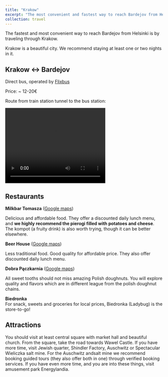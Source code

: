 ```yaml
---
title: "Krakow"
excerpt: "The most convenient and fastest way to reach Bardejov from Helsinki."
collection: travel
---
```


The fastest and most convenient way to reach Bardejov from Helsinki is by traveling through Krakow.

Krakow is a beautiful city. We recommend staying at least one or two nights in it.

Krakow <-> Bardejov
------
Direct bus, operated by <a href="https://global.flixbus.com/">Flixbus</a>

Price: ~ 12-20€

Route from train station tunnel to the bus station:

<video width="320" height="240" controls>
  <source src="https://drohal3.github.io/domi-kiki/images/krakow_video.mp4" type="video/mp4">
</video>


Restaurants
------
**Milkbar Tomasza** ([Google maps](https://maps.app.goo.gl/16jyWWM4bF68pULcA))

Delicious and affordable food. They offer a discounted daily lunch menu, and **we highly recommend the pierogi filled with potatoes and cheese**. The kompot (a fruity drink) is also worth trying, though it can be better elsewhere.

**Beer House** ([Google maps](https://maps.app.goo.gl/ptUHs5DfKZrJ6Xfy8))

Less traditional food. Good quality for affordable price. They also offer discounted daily lunch menu.

**Dobra Pączkarnia** ([Google maps](https://maps.app.goo.gl/eUBHFRiuJkLf4wSM6))

All sweet tooths should not miss amazing Polish doughnuts. You will explore quality and flavors which are in different league from the polish doughnut chains.

**Biedronka** <br> For snack, sweets and groceries for local prices, Biedronka (Ladybug) is the store-to-go!

Attractions
------
You should visit at least central square with market hall and beautiful church. From the square, take the road towards Wawel Castle. If you have more time, visit Jewish quarter, Shindler Factory, Auschwitz or Spectacular Wieliczka salt mine. For the Auschwitz andsalt mine we recommend booking guided tours (they also offer both in one) through verified booking services.
If you have even more time, and you are into these things, visit amusement park Energylandia.